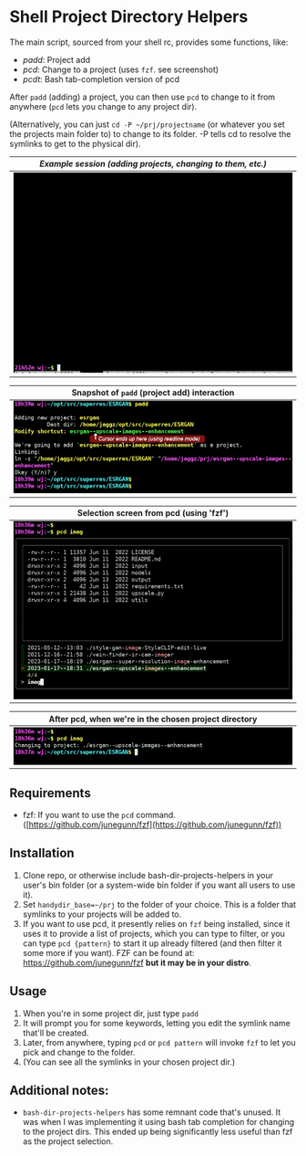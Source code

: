 # Shell Project Directory Helpers

The main script, sourced from your shell rc, provides some functions, like:

* *padd*: Project add
* *pcd*: Change to a project (uses `fzf`. see screenshot)
* *pcdt*: Bash tab-completion version of pcd

After `padd` (adding) a project, you can then use `pcd` to change
to it from anywhere (`pcd` lets you change to any project dir).

(Alternatively, you can just `cd -P ~/prj/projectname` (or whatever you set the projects main folder to) to change to its folder.  -P tells cd to resolve the symlinks to get to the physical dir).

| *Example session (adding projects, changing to them, etc.)*|
| :---: |
| ![padd screenshot](i/ss-anim-session.gif) |

| Snapshot of `padd` (project add) interaction |
| :---: |
| ![padd screenshot](i/ss-padd.png) |

| Selection screen from pcd (using 'fzf') |
| :---: |
| ![pcd running screenshot](i/ss-pcd--1--execution.png) |

| After pcd, when we're in the chosen project directory |
| :---: |
| ![pcd done screenshot](i/ss-pcd--2--done.png) |

## Requirements
* fzf: If you want to use the `pcd` command. ([https://github.com/junegunn/fzf](https://github.com/junegunn/fzf))

## Installation

1. Clone repo, or otherwise include bash-dir-projects-helpers in your user's bin folder (or a system-wide bin folder if you want all users to use it).
1. Set `handydir_base=~/prj` to the folder of your choice. This is a folder that symlinks to your projects will be added to.
1. If you want to use pcd, it presently relies on `fzf` being installed, since it uses it to provide a list of projects, which you can type to filter, or you can type `pcd {pattern}` to start it up already filtered (and then filter it some more if you want).  FZF can be found at: https://github.com/junegunn/fzf **but it may be in your distro**.

## Usage

1. When you're in some project dir, just type `padd`
1. It will prompt you for some keywords, letting you edit the symlink name that'll be created.
1. Later, from anywhere, typing `pcd` or `pcd pattern` will invoke `fzf` to let you pick and change to the folder.
1. (You can see all the symlinks in your chosen project dir.)

## Additional notes:
* `bash-dir-projects-helpers` has some remnant code that's unused. It was when I was implementing it using bash tab completion for changing to the project dirs. This ended up being significantly less useful than fzf as the project selection.


